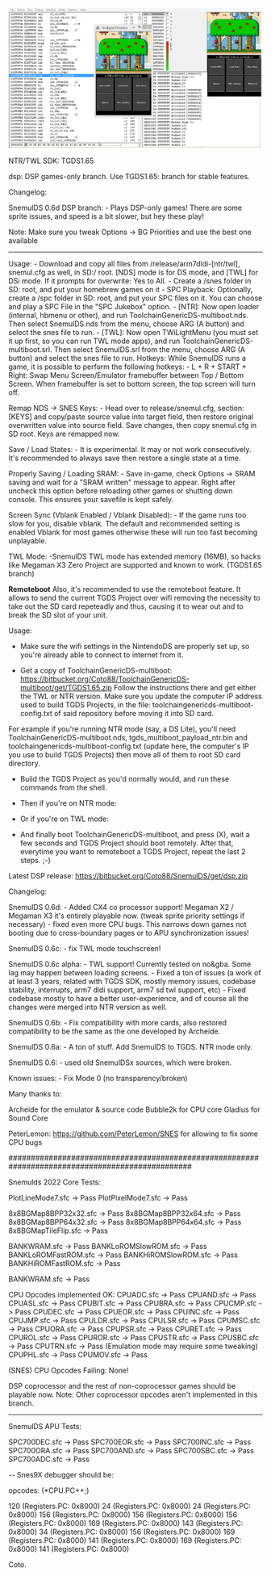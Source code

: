 ![SnemulDSDS](img/snemulDS-TWL.png)

NTR/TWL SDK: TGDS1.65

dsp: DSP games-only branch. Use TGDS1.65: branch for stable features.

Changelog:

SnemulDS 0.6d DSP branch:
	- Plays DSP-only games! There are some sprite issues, and speed is a bit slower, but hey these play!

Note:
Make sure you tweak Options -> BG Priorities and use the best one available

-----------------------------------------------------------------------------------------------------------------------------------

Usage:
    - Download and copy all files from /release/arm7dldi-[ntr/twl], snemul.cfg as well, in SD:/ root. [NDS] mode is for DS mode, and [TWL] for DSi mode. 
	  If it prompts for overwrite: Yes to All. 
    - Create a /snes folder in SD: root, and put your homebrew games on it
	- SPC Playback: Optionally, create a /spc folder in SD: root, and put your SPC files on it. You can choose and play a SPC File in the "SPC Jukebox" option. 
	- [NTR]: Now open loader (internal, hbmenu or other), and run ToolchainGenericDS-multiboot.nds. Then select SnemulDS.nds from the menu, choose ARG (A button) and select the snes file to run.
	- [TWL]: Now open TWiLightMenu (you must set it up first, so you can run TWL mode apps), and run ToolchainGenericDS-multiboot.srl. Then select SnemulDS.srl from the menu, choose ARG (A button) and select the snes file to run.
Hotkeys:
	While SnemulDS runs a game, it is possible to perform the following hotkeys:
	- L + R + START + Right: 	Swap Menu Screen/Emulator framebuffer between Top / Bottom Screen. When framebuffer is set to bottom screen, the top screen will turn off.
	
Remap NDS -> SNES Keys:	
	- Head over to release/snemul.cfg, section: [KEYS] and copy/paste source value into target field, then restore original overwritten value into source field.
	Save changes, then copy snemul.cfg in SD root. Keys are remapped now.

Save / Load States:
	- It is experimental. It may or not work consecutively. It's recommended to always save then restore a single state at a time.

Properly Saving / Loading SRAM:
	- Save in-game, check Options -> SRAM saving and wait for a "SRAM written" message to appear. 
	Right after uncheck this option before reloading other games or shutting down console. This ensures your savefile is kept safely.

Screen Sync (Vblank Enabled / Vblank Disabled):
	- If the game runs too slow for you, disable vblank. The default and recommended setting is enabled Vblank for most games otherwise these will run too fast becoming unplayable.

TWL Mode:
	-SnemulDS TWL mode has extended memory (16MB), so hacks like Megaman X3 Zero Project are supported and known to work. (TGDS1.65 branch)

____Remoteboot____
Also, it's recommended to use the remoteboot feature. It allows to send the current TGDS Project over wifi removing the necessity
to take out the SD card repeteadly and thus, causing it to wear out and to break the SD slot of your unit.

Usage:
- Make sure the wifi settings in the NintendoDS are properly set up, so you're already able to connect to internet from it.

- Get a copy of ToolchainGenericDS-multiboot: https://bitbucket.org/Coto88/ToolchainGenericDS-multiboot/get/TGDS1.65.zip
Follow the instructions there and get either the TWL or NTR version. Make sure you update the computer IP address used to build TGDS Projects, 
in the file: toolchaingenericds-multiboot-config.txt of said repository before moving it into SD card.

For example if you're running NTR mode (say, a DS Lite), you'll need ToolchainGenericDS-multiboot.nds, tgds_multiboot_payload_ntr.bin
and toolchaingenericds-multiboot-config.txt (update here, the computer's IP you use to build TGDS Projects) then move all of them to root SD card directory.

- Build the TGDS Project as you'd normally would, and run these commands from the shell.
<make clean>
<make>

- Then if you're on NTR mode:
<remoteboot ntr_mode computer_ip_address>

- Or if you're on TWL mode:
<remoteboot twl_mode computer_ip_address>

- And finally boot ToolchainGenericDS-multiboot, and press (X), wait a few seconds and TGDS Project should boot remotely.
  After that, everytime you want to remoteboot a TGDS Project, repeat the last 2 steps. ;-)




Latest DSP release: https://bitbucket.org/Coto88/SnemulDS/get/dsp.zip

Changelog:

SnemulDS 0.6d:
	- Added CX4 co processor support! Megaman X2 / Megaman X3 it's entirely playable now. (tweak sprite priority settings if necessary)
	- fixed even more CPU bugs. This narrows down games not booting due to cross-boundary pages or to APU synchronization issues!
	

SnemulDS 0.6c:
	- fix TWL mode touchscreen!
	
SnemulDS 0.6c alpha:
	- TWL support! Currently tested on no&gba. Some lag may happen between loading screens. 
	- Fixed a ton of issues (a work of at least 3 years, related with TGDS SDK, mostly memory issues, codebase stability, interrupts, arm7 dldi support, arm7 sd twl support, etc)
	- Fixed codebase mostly to have a better user-experience, and of course all the changes were merged into NTR version as well.
	
SnemulDS 0.6b:
	- Fix compatibility with more cards, also restored compatibility to be the same as the one developed by Archeide.

SnemulDS 0.6a:
	- A ton of stuff. Add SnemulDS to TGDS. NTR mode only.

SnemulDS 0.6:
	- used old SnemulDSx sources, which were broken.

Known issues:
	-   Fix Mode 0 (no transparency/broken)

Many thanks to:

Archeide for the emulator & source code
Bubble2k for CPU core
Gladius for Sound Core

PeterLemon: https://github.com/PeterLemon/SNES for allowing to fix some CPU bugs

#################################################################################################

Snemulds 2022 Core Tests:

PlotLineMode7.sfc -> Pass
PlotPixelMode7.sfc -> Pass

8x8BGMap8BPP32x32.sfc -> Pass
8x8BGMap8BPP32x64.sfc -> Pass
8x8BGMap8BPP64x32.sfc -> Pass
8x8BGMap8BPP64x64.sfc -> Pass
8x8BGMapTileFlip.sfc -> Pass

BANKWRAM.sfc -> Pass
BANKLoROMSlowROM.sfc -> Pass
BANKLoROMFastROM.sfc -> Pass
BANKHiROMSlowROM.sfc -> Pass
BANKHiROMFastROM.sfc -> Pass

BANKWRAM.sfc -> Pass


CPU Opcodes implemented OK:
CPUADC.sfc -> Pass
CPUAND.sfc -> Pass
CPUASL.sfc -> Pass
CPUBIT.sfc -> Pass
CPUBRA.sfc -> Pass
CPUCMP.sfc -> Pass
CPUDEC.sfc -> Pass
CPUEOR.sfc -> Pass
CPUINC.sfc -> Pass
CPUJMP.sfc -> Pass
CPULDR.sfc -> Pass
CPULSR.sfc -> Pass
CPUMSC.sfc -> Pass
CPUORA.sfc -> Pass
CPUPSR.sfc -> Pass
CPURET.sfc -> Pass
CPUROL.sfc -> Pass
CPUROR.sfc -> Pass
CPUSTR.sfc -> Pass
CPUSBC.sfc -> Pass
CPUTRN.sfc -> Pass (Emulation mode may require some tweaking)
CPUPHL.sfc -> Pass
CPUMOV.sfc -> Pass


(SNES) CPU Opcodes Failing:
None! 

DSP coprocessor and the rest of non-coprocessor games should be playable now. 
Note: Other coprocessor opcodes aren't implemented in this branch.


----

SnemulDS APU Tests:

SPC700DEC.sfc -> Pass
SPC700EOR.sfc -> Pass
SPC700INC.sfc -> Pass
SPC700ORA.sfc -> Pass
SPC700AND.sfc -> Pass
SPC700SBC.sfc -> Pass
SPC700ADC.sfc -> Pass

--
Snes9X debugger should be:

opcodes: (*CPU.PC++;)

120 (Registers.PC: 0x8000)
24  (Registers.PC: 0x8000)
24  (Registers.PC: 0x8000)
156 (Registers.PC: 0x8000)
156 (Registers.PC: 0x8000)
156 (Registers.PC: 0x8000)
169 (Registers.PC: 0x8000)
143 (Registers.PC: 0x8000)
34 (Registers.PC: 0x8000)
156 (Registers.PC: 0x8000)
169 (Registers.PC: 0x8000)
141 (Registers.PC: 0x8000)
169 (Registers.PC: 0x8000)
141 (Registers.PC: 0x8000)

Coto.